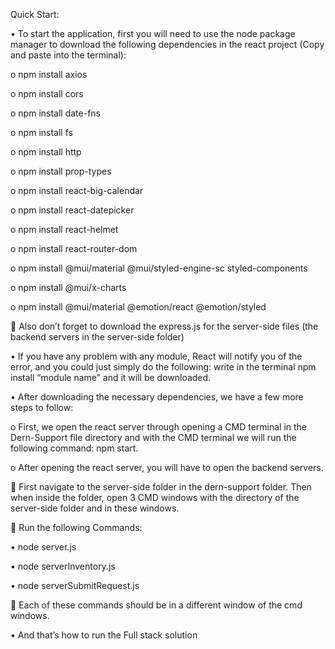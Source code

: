 Quick Start:

•	To start the application, first you will need to use the node package manager to download the following dependencies in the react project (Copy and paste into the terminal):

o	npm install axios

o	npm install cors

o	npm install date-fns

o	npm install fs

o	npm install http

o	npm install prop-types

o	npm install react-big-calendar

o	npm install react-datepicker

o	npm install react-helmet

o	npm install react-router-dom

o	npm install @mui/material @mui/styled-engine-sc styled-components

o	npm install @mui/x-charts

o	npm install @mui/material @emotion/react @emotion/styled

	Also don’t forget to download the express.js for the server-side files (the backend servers in the server-side folder)

•	If you have any problem with any module, React will notify you of the error, and you could just simply do the following: write in the terminal npm install “module name” and it will be downloaded.

•	After downloading the necessary dependencies, we have a few more steps to follow:

o	First, we open the react server through opening a CMD terminal in the Dern-Support file directory and with the CMD terminal we will run the following command: npm start.

o	After opening the react server, you will have to open the backend servers.

	First navigate to the server-side folder in the dern-support folder. Then when inside the folder, open 3 CMD windows with the directory of the server-side folder and in these windows.

	Run the following Commands:

•	node server.js

•	node serverInventory.js

•	node serverSubmitRequest.js

	Each of these commands should be in a different window of the cmd windows.

•	And that’s how to run the Full stack solution
